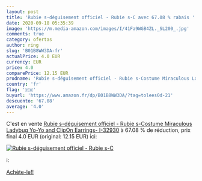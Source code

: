 ```yaml
---
layout: post
title: 'Rubie s-déguisement officiel - Rubie s-C avec 67.08 % rabais '
date: 2020-09-18 05:35:39
image: 'https://m.media-amazon.com/images/I/41Fa9WGB4ZL._SL200_.jpg'
comments: true
category: ofertas
author: ring
slug: 'B01B8WW3DA-fr'
actualPrice: 4.0 EUR
currency: EUR
price: 4.0
comparePrice: 12.15 EUR
prodname: 'Rubie s-déguisement officiel - Rubie s-Costume Miraculous Ladybug Yo-Yo and ClipOn Earrings- I-32930'
country: 'fr'
flag: '🇫🇷'
buyurl: 'https://www.amazon.fr/dp/B01B8WW3DA/?tag=tolees0d-21'
descuento: '67.08'
average: '4.0'
---
```


C'est en vente [Rubie s-déguisement officiel - Rubie s-Costume Miraculous Ladybug Yo-Yo and ClipOn Earrings- I-32930](https://www.amazon.fr/dp/B01B8WW3DA/?tag=tolees0d-21)  à  67.08 % de réduction, prix final  4.0 EUR (original: 12.15 EUR) ici:

[![Rubie s-déguisement officiel - Rubie s-C](https://m.media-amazon.com/images/I/41Fa9WGB4ZL._SL200_.jpg)](https://www.amazon.fr/dp/B01B8WW3DA/?tag=tolees0d-21)

ℹ️:


[Achète-le!!](https://www.amazon.fr/dp/B01B8WW3DA/?tag=tolees0d-21)
